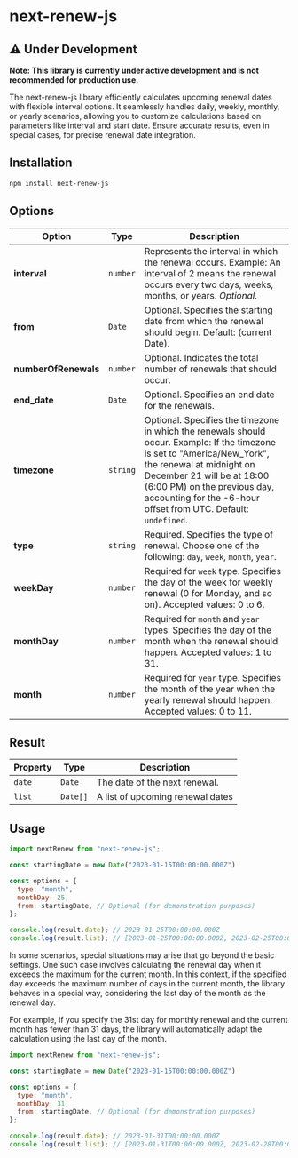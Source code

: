 # next-renew-js

## ⚠️ Under Development

**Note: This library is currently under active development and is not recommended for production use.**

The next-renew-js library efficiently calculates upcoming renewal dates with flexible interval options. It seamlessly handles daily, weekly, monthly, or yearly scenarios, allowing you to customize calculations based on parameters like interval and start date. Ensure accurate results, even in special cases, for precise renewal date integration.

## Installation

```bash
npm install next-renew-js
```

## Options

| Option             | Type              | Description |
| ------------------ | ----------------- | ----------- |
| **interval**       | `number`          | Represents the interval in which the renewal occurs. Example: An interval of 2 means the renewal occurs every two days, weeks, months, or years. *Optional*. |
| **from**           | `Date`            | Optional. Specifies the starting date from which the renewal should begin. Default: (current Date). |
| **numberOfRenewals** | `number`        | Optional. Indicates the total number of renewals that should occur. |
| **end_date**       | `Date`            | Optional. Specifies an end date for the renewals. |
| **timezone**       | `string`          | Optional. Specifies the timezone in which the renewals should occur. Example: If the timezone is set to "America/New_York", the renewal at midnight on December 21 will be at 18:00 (6:00 PM) on the previous day, accounting for the -6-hour offset from UTC. Default: `undefined`. |
| **type**           | `string`          | Required. Specifies the type of renewal. Choose one of the following: `day`, `week`, `month`, `year`. |
| **weekDay**        | `number`          | Required for `week` type. Specifies the day of the week for weekly renewal (0 for Monday, and so on). Accepted values: 0 to 6. |
| **monthDay**       | `number`          | Required for `month` and `year` types. Specifies the day of the month when the renewal should happen. Accepted values: 1 to 31. |
| **month**          | `number`          | Required for `year` type. Specifies the month of the year when the yearly renewal should happen. Accepted values: 0 to 11. |

## Result 

| Property | Type     | Description                                       |
| -------- | -------- | ------------------------------------------------- |
| `date`   | `Date`   | The date of the next renewal.                     |
| `list`   | `Date[]` | A list of upcoming renewal dates |

## Usage

```javascript
import nextRenew from "next-renew-js";

const startingDate = new Date("2023-01-15T00:00:00.000Z")

const options = {
  type: "month",
  monthDay: 25,
  from: startingDate, // Optional (for demonstration purposes)
};

console.log(result.date); // 2023-01-25T00:00:00.000Z
console.log(result.list); // [2023-01-25T00:00:00.000Z, 2023-02-25T00:00:00.000Z, 2023-03-25T00:00:00.000Z, ...]

```
In some scenarios, special situations may arise that go beyond the basic settings. One such case involves calculating the renewal day when it exceeds the maximum for the current month. In this context, if the specified day exceeds the maximum number of days in the current month, the library behaves in a special way, considering the last day of the month as the renewal day.

For example, if you specify the 31st day for monthly renewal and the current month has fewer than 31 days, the library will automatically adapt the calculation using the last day of the month.

```javascript
import nextRenew from "next-renew-js";

const startingDate = new Date("2023-01-15T00:00:00.000Z")

const options = {
  type: "month",
  monthDay: 31,
  from: startingDate, // Optional (for demonstration purposes)
};

console.log(result.date); // 2023-01-31T00:00:00.000Z
console.log(result.list); // [2023-01-31T00:00:00.000Z, 2023-02-28T00:00:00.000Z, 2023-03-31T00:00:00.000Z, ...]

```




